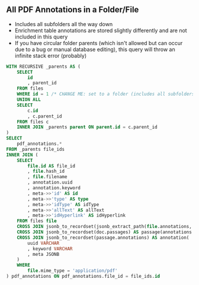 ## All PDF Annotations in a Folder/File

* Includes all subfolders all the way down
* Enrichment table annotations are stored slightly differently and are not included in this query
* If you have circular folder parents (which isn't allowed but can occur due to a bug or manual database editing), this query will throw an infinite stack error (probably)

```sql
WITH RECURSIVE _parents AS (
    SELECT
        id
        , parent_id
    FROM files
    WHERE id = 1 /* CHANGE ME: set to a folder (includes all subfolders too) or a file */
    UNION ALL
    SELECT
        c.id
        , c.parent_id
    FROM files c
    INNER JOIN _parents parent ON parent.id = c.parent_id
)
SELECT
    pdf_annotations.*
FROM _parents file_ids
INNER JOIN (
    SELECT
        file.id AS file_id
        , file.hash_id
        , file.filename
        , annotation.uuid
        , annotation.keyword
        , meta->>'id' AS id
        , meta->>'type' AS type
        , meta->>'idType' AS idType
        , meta->>'allText' AS allText
        , meta->>'idHyperlink' AS idHyperlink
    FROM files file
    CROSS JOIN jsonb_to_recordset(jsonb_extract_path(file.annotations, 'documents')) AS doc(passages JSONB)
    CROSS JOIN jsonb_to_recordset(doc.passages) AS passage(annotations JSONB)
    CROSS JOIN jsonb_to_recordset(passage.annotations) AS annotation(
        uuid VARCHAR
        , keyword VARCHAR
        , meta JSONB
    )
    WHERE
        file.mime_type = 'application/pdf'
) pdf_annotations ON pdf_annotations.file_id = file_ids.id
```
